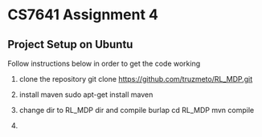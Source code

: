 # CS7641 Assignment 4

## Project Setup on Ubuntu

Follow instructions below in order to get the code working

1. clone the repository
   git clone https://github.com/truzmeto/RL_MDP.git 

2. install maven
   sudo apt-get install maven

3. change dir to RL_MDP dir and compile burlap
   cd RL_MDP
   mvn compile

4. 